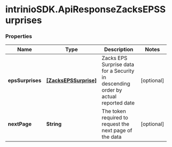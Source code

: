 # intrinioSDK.ApiResponseZacksEPSSurprises

### Properties
Name | Type | Description | Notes
------------ | ------------- | ------------- | -------------
**epsSurprises** | [**[ZacksEPSSurprise]**](ZacksEPSSurprise.md) | Zacks EPS Surprise data for a Security in descending order by actual reported date | [optional] 
**nextPage** | **String** | The token required to request the next page of the data | [optional] 


